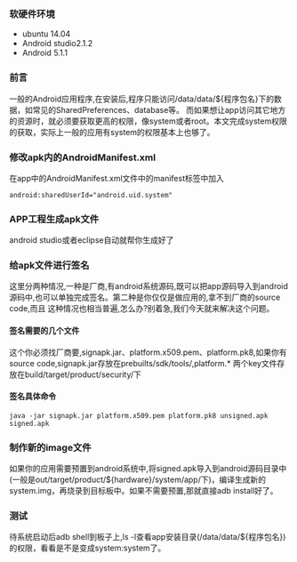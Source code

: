 ### 软硬件环境
* ubuntu 14.04
* Android studio2.1.2
* Android 5.1.1

### 前言
一般的Android应用程序,在安装后,程序只能访问/data/data/${程序包名}下的数据，如常见的SharedPreferences、database等。
而如果想让app访问其它地方的资源时，就必须要获取更高的权限，像system或者root。本文完成system权限的获取，实际上一般的应用有system的权限基本上也够了。

### 修改apk内的AndroidManifest.xml
在app中的AndroidManifest.xml文件中的manifest标签中加入
    
    android:sharedUserId="android.uid.system" 

### APP工程生成apk文件
android studio或者eclipse自动就帮你生成好了

### 给apk文件进行签名
这里分两种情况,一种是厂商,有android系统源码,既可以把app源码导入到android源码中,也可以单独完成签名。第二种是你仅仅是做应用的,拿不到厂商的source code,而且
这种情况也相当普遍,怎么办?别着急,我们今天就来解决这个问题。

#### 签名需要的几个文件
这个你必须找厂商要,signapk.jar、platform.x509.pem、platform.pk8,如果你有source code,signapk.jar存放在prebuilts/sdk/tools/,platform.*
两个key文件存放在build/target/product/security/下

#### 签名具体命令

    java -jar signapk.jar platform.x509.pem platform.pk8 unsigned.apk signed.apk

### 制作新的image文件
如果你的应用需要预置到android系统中,将signed.apk导入到android源码目录中(一般是out/target/product/${hardware}/system/app/下)，编译生成新的
system.img，再烧录到目标板中。如果不需要预置,那就直接adb install好了。

### 测试
待系统启动后adb shell到板子上,ls -l查看app安装目录(/data/data/${程序包名})的权限，看看是不是变成system:system了。